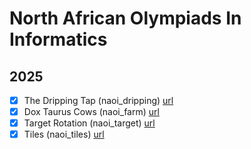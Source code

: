 # North African Olympiads In Informatics

## 2025

- [x] The Dripping Tap (naoi_dripping) [url](https://training.olinfo.it/#/task/naoi_dripping/statement)
- [x] Dox Taurus Cows (naoi_farm) [url](https://training.olinfo.it/#/task/naoi_farm/statement)
- [x] Target Rotation (naoi_target) [url](https://training.olinfo.it/#/task/naoi_target/statement)
- [x] Tiles (naoi_tiles) [url](https://training.olinfo.it/#/task/naoi_tiles/statement)

